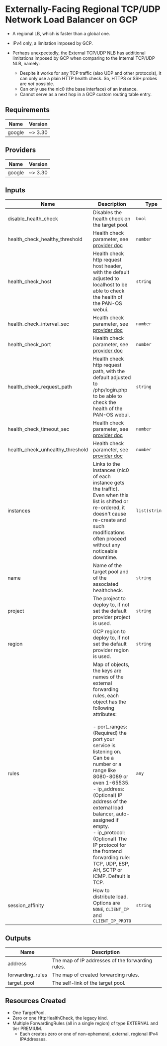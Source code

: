 # Externally-Facing Regional TCP/UDP Network Load Balancer on GCP

- A regional LB, which is faster than a global one.
- IPv4 only, a limitation imposed by GCP.
- Perhaps unexpectedly, the External TCP/UDP NLB has additional limitations imposed by GCP when comparing to the Internal TCP/UDP NLB, namely:

  - Despite it works for any TCP traffic (also UDP and other protocols), it can only use a plain HTTP health check. So, HTTPS or SSH probes are *not* possible.
  - Can only use the nic0 (the base interface) of an instance.
  - Cannot serve as a next hop in a GCP custom routing table entry.

<!-- BEGINNING OF PRE-COMMIT-TERRAFORM DOCS HOOK -->
## Requirements

| Name | Version |
|------|---------|
| google | ~> 3.30 |

## Providers

| Name | Version |
|------|---------|
| google | ~> 3.30 |

## Inputs

| Name | Description | Type | Default | Required |
|------|-------------|------|---------|:--------:|
| disable\_health\_check | Disables the health check on the target pool. | `bool` | `false` | no |
| health\_check\_healthy\_threshold | Health check parameter, see [provider doc](https://registry.terraform.io/providers/hashicorp/google/latest/docs/resources/compute_http_health_check) | `number` | `null` | no |
| health\_check\_host | Health check http request host header, with the default adjusted to localhost to be able to check the health of the PAN-OS webui. | `string` | `"localhost"` | no |
| health\_check\_interval\_sec | Health check parameter, see [provider doc](https://registry.terraform.io/providers/hashicorp/google/latest/docs/resources/compute_http_health_check) | `number` | `null` | no |
| health\_check\_port | Health check parameter, see [provider doc](https://registry.terraform.io/providers/hashicorp/google/latest/docs/resources/compute_http_health_check) | `number` | `null` | no |
| health\_check\_request\_path | Health check http request path, with the default adjusted to /php/login.php to be able to check the health of the PAN-OS webui. | `string` | `"/php/login.php"` | no |
| health\_check\_timeout\_sec | Health check parameter, see [provider doc](https://registry.terraform.io/providers/hashicorp/google/latest/docs/resources/compute_http_health_check) | `number` | `null` | no |
| health\_check\_unhealthy\_threshold | Health check parameter, see [provider doc](https://registry.terraform.io/providers/hashicorp/google/latest/docs/resources/compute_http_health_check) | `number` | `null` | no |
| instances | Links to the instances (nic0 of each instance gets the traffic). Even when this list is shifted or re-ordered, it doesn't cause re-create and such modifications often proceed without any noticeable downtime. | `list(string)` | `null` | no |
| name | Name of the target pool and of the associated healthcheck. | `string` | n/a | yes |
| project | The project to deploy to, if not set the default provider project is used. | `string` | `""` | no |
| region | GCP region to deploy to, if not set the default provider region is used. | `string` | `null` | no |
| rules | Map of objects, the keys are names of the external forwarding rules, each object has the following attributes:<br><br>- port\_ranges: (Required) the port your service is listening on. Can be a number or a range like 8080-8089 or even 1-65535.<br>- ip\_address: (Optional) IP address of the external load balancer, auto-assigned if empty.<br>- ip\_protocol: (Optional) The IP protocol for the frontend forwarding rule: TCP, UDP, ESP, AH, SCTP or ICMP. Default is TCP. | `any` | n/a | yes |
| session\_affinity | How to distribute load. Options are `NONE`, `CLIENT_IP` and `CLIENT_IP_PROTO` | `string` | `"NONE"` | no |

## Outputs

| Name | Description |
|------|-------------|
| address | The map of IP addresses of the forwarding rules. |
| forwarding\_rules | The map of created forwarding rules. |
| target\_pool | The self-link of the target pool. |

<!-- END OF PRE-COMMIT-TERRAFORM DOCS HOOK -->

## Resources Created

- One TargetPool.
- Zero or one HttpHealthCheck, the legacy kind.
- Multiple ForwardingRules (all in a single region) of type EXTERNAL and tier PREMIUM.
  - Each creates zero or one of non-ephemeral, external, regional IPv4 IPAddresses.
